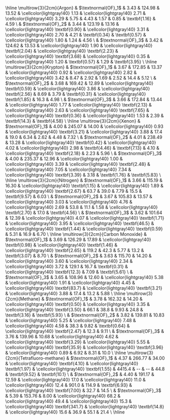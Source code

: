 \hline 
\multirow{3}{2cm}{Argon} & $\textnormal{OF}_1$ & 3.43 & 124.98 & 13.52 &  \cellcolor{lightgray!40} 1.13 &  \cellcolor{lightgray!40} 2.71 &  \cellcolor{lightgray!40} 3.29 &  5.75 &  4.43 &  1.57 &  0.85 &  \textbf{1.16} &  4.59 \\ 
 & $\textnormal{OF}_2$ & 3.44 & 123.19 & 13.16 &  \cellcolor{lightgray!40} \textbf{0.90} &  \cellcolor{lightgray!40} 3.31 &  \cellcolor{lightgray!40} 2.70 &  4.21 &  \textbf{0.34} &  \textbf{0.57} &  \cellcolor{lightgray!40} 1.80 &  1.24 &  4.56 \\ 
 & $\textnormal{OF}_3$ & 3.42 & 124.62 & 13.53 &  \cellcolor{lightgray!40} 1.90 &  \cellcolor{lightgray!40} \textbf{2.04} &  \cellcolor{lightgray!40} \textbf{2.23} &  \cellcolor{lightgray!40} \textbf{3.68} &  \cellcolor{lightgray!40} 0.35 &  \cellcolor{lightgray!40} 1.20 &  \textbf{0.57} &  1.29 &  \textbf{3.95} \\ 
\hline 
\multirow{3}{2cm}{Krypton} & $\textnormal{OF}_1$ & 3.67 & 172.85 & 13.37 &  \cellcolor{lightgray!40} 0.92 &  \cellcolor{lightgray!40} 2.82 &  \cellcolor{lightgray!40} 3.42 &  8.47 &  2.92 &  1.69 &  2.52 &  14.4 &  5.12 \\ 
 & $\textnormal{OF}_2$ & 3.68 & 169.42 & 12.89 &  \cellcolor{lightgray!40} \textbf{0.59} &  \cellcolor{lightgray!40} 3.86 &  \cellcolor{lightgray!40} \textbf{2.56} &  8.69 &  3.79 &  \textbf{0.31} &  \cellcolor{lightgray!40} \textbf{1.85} &  16.3 &  4.98 \\ 
 & $\textnormal{OF}_3$ & 3.66 & 172.84 & 13.44 &  \cellcolor{lightgray!40} 1.77 &  \cellcolor{lightgray!40} \textbf{2.13} &  \cellcolor{lightgray!40} 2.63 &  \cellcolor{lightgray!40} \textbf{7.65} &  \cellcolor{lightgray!40} \textbf{0.36} &  \cellcolor{lightgray!40} 1.53 &  2.39 &  \textbf{14.3} &  \textbf{4.58} \\ 
\hline 
\multirow{3}{2cm}{Xenon} & $\textnormal{OF}_1$ & 4.00 & 245.07 & 14.00 &  \cellcolor{lightgray!40} 0.93 &  \cellcolor{lightgray!40} \textbf{3.21} &  \cellcolor{lightgray!40} 3.88 &  17.4 &  19.0 &  6.34 &  2.62 &  4.48 &  7.32 \\ 
 & $\textnormal{OF}_2$ & 4.01 & 238.49 & 13.28 &  \cellcolor{lightgray!40} \textbf{0.42} &  \cellcolor{lightgray!40} 4.02 &  \cellcolor{lightgray!40} 2.98 &  \textbf{4.46} &  \textbf{7.13} &  4.10 &  \cellcolor{lightgray!40} \textbf{2.18} &  2.23 &  5.96 \\ 
 & $\textnormal{OF}_3$ & 4.00 & 235.37 & 12.96 &  \cellcolor{lightgray!40} 1.00 &  \cellcolor{lightgray!40} 3.39 &  \cellcolor{lightgray!40} \textbf{2.48} &  \cellcolor{lightgray!40} 7.05 &  \cellcolor{lightgray!40} 7.34 &  \cellcolor{lightgray!40} \textbf{3.39} &  3.18 &  \textbf{1.76} &  \textbf{5.83} \\ 
\hline 
\multirow{3}{2cm}{Nitrogen} & $\textnormal{OF}_1$ & 3.66 & 115.19 & 16.30 &  \cellcolor{lightgray!40} \textbf{1.15} &  \cellcolor{lightgray!40} 1.89 &  \cellcolor{lightgray!40} \textbf{2.67} &  63.7 &  39.0 &  7.79 &  15.5 &  \textbf{9.57} &  6.03 \\ 
 & $\textnormal{OF}_2$ & 3.67 & 105.83 & 13.57 &  \cellcolor{lightgray!40} 3.03 &  \cellcolor{lightgray!40} 4.76 &  \cellcolor{lightgray!40} 2.69 &  53.8 &  11.1 &  1.58 &  \cellcolor{lightgray!40} \textbf{2.70} &  17.0 &  \textbf{4.56} \\ 
 & $\textnormal{OF}_3$ & 3.62 & 101.64 & 12.39 &  \cellcolor{lightgray!40} 4.07 &  \cellcolor{lightgray!40} \textbf{1.71} &  \cellcolor{lightgray!40} 3.95 &  \cellcolor{lightgray!40} \textbf{46.5} &  \cellcolor{lightgray!40} \textbf{1.44} &  \cellcolor{lightgray!40} \textbf{0.59} &  5.31 &  16.9 &  6.70 \\ 
\hline 
\multirow{3}{2cm}{Carbon Monoxide} & $\textnormal{OF}_1$ & 3.69 & 126.29 & 17.89 &  \cellcolor{lightgray!40} \textbf{0.98} &  \cellcolor{lightgray!40} \textbf{1.46} &  \cellcolor{lightgray!40} \textbf{2.65} &  119.2 &  42.3 &  5.77 &  13.2 &  \textbf{3.07} &  8.70 \\ 
 & $\textnormal{OF}_2$ & 3.63 & 115.70 & 14.20 &  \cellcolor{lightgray!40} 3.60 &  \cellcolor{lightgray!40} 2.34 &  \cellcolor{lightgray!40} 3.72 &  129.1 &  16.7 &  \textbf{0.31} &  \cellcolor{lightgray!40} \textbf{12.3} &  7.09 &  \textbf{5.61} \\ 
 & $\textnormal{OF}_3$ & 3.65 & 108.96 & 12.60 &  \cellcolor{lightgray!40} 5.38 &  \cellcolor{lightgray!40} 1.91 &  \cellcolor{lightgray!40} 4.45 &  \cellcolor{lightgray!40} \textbf{83.7} &  \cellcolor{lightgray!40} \textbf{3.21} &  \cellcolor{lightgray!40} 3.88 &  17.4 &  13.2 &  5.88 \\ 
\hline 
\multirow{3}{2cm}{Methane} & $\textnormal{OF}_1$ & 3.78 & 162.32 & 14.20 &  \cellcolor{lightgray!40} \textbf{0.50} &  \cellcolor{lightgray!40} 3.35 &  \cellcolor{lightgray!40} \textbf{3.50} &  66.1 &  38.8 &  9.93 &  24.8 &  \textbf{3.16} &  \textbf{5.93} \\ 
 & $\textnormal{OF}_2$ & 3.82 & 139.81 & 10.83 &  \cellcolor{lightgray!40} 5.25 &  \cellcolor{lightgray!40} 7.48 &  \cellcolor{lightgray!40} 4.58 &  38.3 &  9.82 &  \textbf{0.64} &  \cellcolor{lightgray!40} \textbf{2.47} &  12.3 &  9.11 \\ 
 & $\textnormal{OF}_3$ & 3.76 & 139.96 & 10.68 &  \cellcolor{lightgray!40} 4.62 &  \cellcolor{lightgray!40} \textbf{3.29} &  \cellcolor{lightgray!40} 5.55 &  \cellcolor{lightgray!40} \textbf{35.9} &  \cellcolor{lightgray!40} \textbf{3.96} &  \cellcolor{lightgray!40} 0.89 &  6.92 &  8.31 &  10.0 \\ 
\hline 
\multirow{3}{2cm}{Tetrafluoro-methane} & $\textnormal{OF}_1$ & 4.37 & 266.77 & 34.00 &  \cellcolor{lightgray!40} \textbf{4.10} &  \cellcolor{lightgray!40} \textbf{1.97} &  \cellcolor{lightgray!40} \textbf{1.55} &  4415.4 &  --  &  --  &  44.8 &  \textbf{9.52} &  \textbf{10.1} \\ 
 & $\textnormal{OF}_2$ & 4.40 & 191.17 & 12.59 &  \cellcolor{lightgray!40} 17.0 &  \cellcolor{lightgray!40} 11.0 &  \cellcolor{lightgray!40} 12.4 &  901.0 &  114.9 &  \textbf{6.93} &  \cellcolor{lightgray!40} \textbf{7.00} &  32.7 &  14.5 \\ 
 & $\textnormal{OF}_3$ & 5.39 & 153.76 & 8.00 &  \cellcolor{lightgray!40} 68.2 &  \cellcolor{lightgray!40} 49.4 &  \cellcolor{lightgray!40} 15.3 &  \cellcolor{lightgray!40} \textbf{341.7} &  \cellcolor{lightgray!40} \textbf{14.8} &  \cellcolor{lightgray!40} 15.6 &  36.9 &  55.1 &  21.4 \\ 
\hline 
